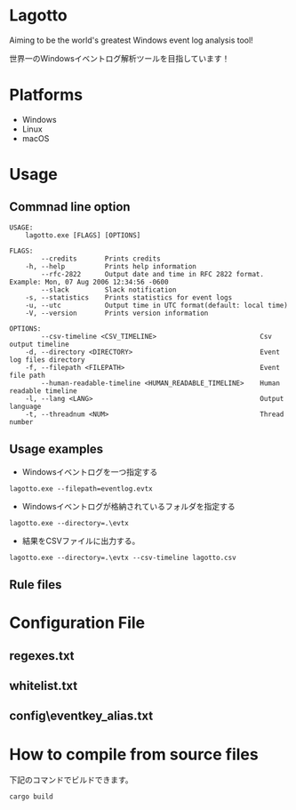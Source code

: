 # Lagotto
Aiming to be the world's greatest Windows event log analysis tool!

世界一のWindowsイベントログ解析ツールを目指しています！


# Platforms
* Windows
* Linux
* macOS

# Usage
## Commnad line option
````
USAGE:
    lagotto.exe [FLAGS] [OPTIONS]

FLAGS:
        --credits       Prints credits
    -h, --help          Prints help information
        --rfc-2822      Output date and time in RFC 2822 format. Example: Mon, 07 Aug 2006 12:34:56 -0600
        --slack         Slack notification
    -s, --statistics    Prints statistics for event logs
    -u, --utc           Output time in UTC format(default: local time)
    -V, --version       Prints version information

OPTIONS:
        --csv-timeline <CSV_TIMELINE>                          Csv output timeline
    -d, --directory <DIRECTORY>                                Event log files directory
    -f, --filepath <FILEPATH>                                  Event file path
        --human-readable-timeline <HUMAN_READABLE_TIMELINE>    Human readable timeline
    -l, --lang <LANG>                                          Output language
    -t, --threadnum <NUM>                                      Thread number
````

## Usage examples
* Windowsイベントログを一つ指定する
````
lagotto.exe --filepath=eventlog.evtx
````

* Windowsイベントログが格納されているフォルダを指定する
````
lagotto.exe --directory=.\evtx
````

* 結果をCSVファイルに出力する。
````
lagotto.exe --directory=.\evtx --csv-timeline lagotto.csv
````

## Rule files

# Configuration File
## regexes.txt

## whitelist.txt

## config\eventkey_alias.txt


# How to compile from source files
下記のコマンドでビルドできます。

````
cargo build
````